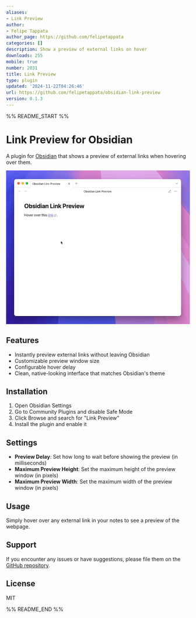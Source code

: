 ```yaml
---
aliases:
- Link Preview
author:
- Felipe Tappata
author_page: https://github.com/felipetappata
categories: []
description: Show a preview of external links on hover
downloads: 255
mobile: true
number: 2031
title: Link Preview
type: plugin
updated: '2024-11-22T04:26:46'
url: https://github.com/felipetappata/obsidian-link-preview
version: 0.1.3
---
```


%% README_START %%

# Link Preview for Obsidian

A plugin for [Obsidian](https://obsidian.md) that shows a preview of external links when hovering over them.

![Demo of Link Preview](https://raw.githubusercontent.com/felipetappata/obsidian-link-preview/HEAD/demo.gif)

## Features

- Instantly preview external links without leaving Obsidian
- Customizable preview window size
- Configurable hover delay
- Clean, native-looking interface that matches Obsidian's theme

## Installation

1. Open Obsidian Settings
2. Go to Community Plugins and disable Safe Mode
3. Click Browse and search for "Link Preview"
4. Install the plugin and enable it

## Settings

- **Preview Delay**: Set how long to wait before showing the preview (in milliseconds)
- **Maximum Preview Height**: Set the maximum height of the preview window (in pixels)
- **Maximum Preview Width**: Set the maximum width of the preview window (in pixels)

## Usage

Simply hover over any external link in your notes to see a preview of the webpage.

## Support

If you encounter any issues or have suggestions, please file them on the [GitHub repository](https://github.com/felipetappata/obsidian-link-preview/issues).

## License

MIT


%% README_END %%